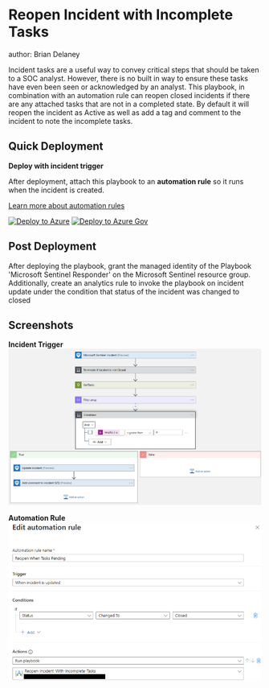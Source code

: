 # Reopen Incident with Incomplete Tasks
author: Brian Delaney

Incident tasks are a useful way to convey critical steps that should be taken to a SOC analyst.  However, there is no built in way to ensure these tasks have even been seen or acknowledged by an analyst.  This playbook, in combination with an automation rule can reopen closed incidents if there are any attached tasks that are not in a completed state.  By default it will reopen the incident as Active as well as add a tag and comment to the incident to note the incomplete tasks.

## Quick Deployment
**Deploy with incident trigger**

After deployment, attach this playbook to an **automation rule** so it runs when the incident is created.

[Learn more about automation rules](https://docs.microsoft.com/azure/sentinel/automate-incident-handling-with-automation-rules#creating-and-managing-automation-rules)

[![Deploy to Azure](https://aka.ms/deploytoazurebutton)](https://portal.azure.com/#create/Microsoft.Template/uri/https%3A%2F%2Fraw.githubusercontent.com%2FAzure%2FAzure-Sentinel%2Fmaster%2FPlaybooks%2FReopen-Incdient-With-Incomplete-Tasks%2Fincident-trigger%2Fazuredeploy.json)
[![Deploy to Azure Gov](https://aka.ms/deploytoazuregovbutton)](https://portal.azure.us/#create/Microsoft.Template/uri/https%3A%2F%2Fraw.githubusercontent.com%2FAzure%2FAzure-Sentinel%2Fmaster%2FPlaybooks%2FReopen-Incdient-With-Incomplete-Tasks%2Fincident-trigger%2Fazuredeploy.json)

## Post Deployment
After deploying the playbook, grant the managed identity of the Playbook 'Microsoft Sentinel Responder' on the Microsoft Sentinel resource group.  Additionally, create an analytics rule to invoke the playbook on incident update under the condition that status of the incident was changed to closed

## Screenshots
**Incident Trigger**<br>
![Incident Trigger](./incident-trigger/images/playbookworkflow.png)

**Automation Rule**<br>
![Incident Trigger](./incident-trigger/images/automationrule.png)
